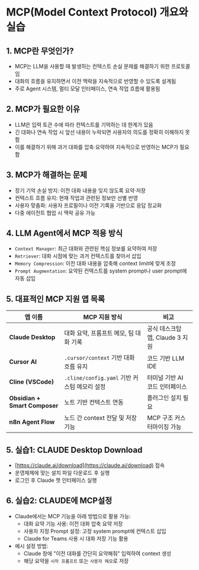 # MCP(Model Context Protocol) 개요와 실습

## 1. MCP란 무엇인가?
* MCP는 LLM을 사용할 때 발생하는 컨텍스트 손실 문제를 해결하기 위한 프로토콜임
* 대화의 흐름을 유지하면서 이전 맥락을 지속적으로 반영할 수 있도록 설계됨
* 주로 Agent 시스템, 멀티 모달 인터페이스, 연속 작업 흐름에 활용됨

## 2. MCP가 필요한 이유
* LLM은 입력 토큰 수에 따라 컨텍스트를 기억하는 데 한계가 있음
* 긴 대화나 연속 작업 시 앞선 내용이 누락되면 사용자의 의도를 정확히 이해하지 못함
* 이를 해결하기 위해 과거 대화를 압축·요약하여 지속적으로 반영하는 MCP가 필요함

## 3. MCP가 해결하는 문제
* 장기 기억 손실 방지: 이전 대화 내용을 잊지 않도록 요약·저장
* 컨텍스트 흐름 유지: 현재 작업과 관련된 정보만 선별 반영
* 사용자 맞춤화: 사용자 프로필이나 이전 기록을 기반으로 응답 정교화
* 다중 에이전트 협업 시 맥락 공유 가능

## 4. LLM Agent에서 MCP 적용 방식
* `Context Manager`: 최근 대화와 관련된 핵심 정보를 요약하여 저장
* `Retriever`: 대화 시점에 맞는 과거 컨텍스트를 찾아서 삽입
* `Memory Compression`: 이전 대화 내용을 압축해 context limit에 맞게 조정
* `Prompt Augmentation`: 요약된 컨텍스트를 system prompt나 user prompt에 자동 삽입

## 5. 대표적인 MCP 지원 앱 목록
| 앱 이름                       | MCP 지원 방식                                | 비고                            |
| ----------------------------- | -------------------------------------------- | ------------------------------- |
| **Claude Desktop**            | 대화 요약, 프롬프트 메모, 팀 대화 기록       | 공식 데스크탑 앱, Claude 3 지원 |
| **Cursor AI**                 | `.cursor/context` 기반 대화 흐름 유지        | 코드 기반 LLM IDE               |
| **Cline (VSCode)**            | `.cline/config.yaml` 기반 커스텀 메모리 설정 | 터미널 기반 AI 코드 인터페이스  |
| **Obsidian + Smart Composer** | 노트 기반 컨텍스트 연동                      | 플러그인 설치 필요              |
| **n8n Agent Flow**            | 노드 간 context 전달 및 저장 기능            | MCP 구조 커스터마이징 가능      |

## 5. 실습1: CLAUDE Desktop Download
* [https://claude.ai/download](https://claude.ai/download) 접속
* 운영체제에 맞는 설치 파일 다운로드 후 실행
* 로그인 후 Claude 챗 인터페이스 실행

## 6. 실습2: CLAUDE에 MCP설정
* Claude에서는 MCP 기능을 아래 방법으로 활용 가능:
    - 대화 요약 기능 사용: 이전 대화 압축 요약 저장
    - 사용자 지정 Prompt 설정: 고정 system prompt에 컨텍스트 삽입
    - Claude for Teams 사용 시 대화 저장 기능 활용
* 예시 설정 방법:
    - Claude 창에 "이전 대화를 간단히 요약해줘" 입력하여 context 생성
    - 해당 요약을 `시작 프롬프트` 또는 `사용자 메모`로 저장
